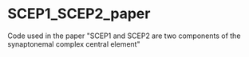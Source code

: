 # SCEP1_SCEP2_paper
Code used in the paper "SCEP1 and SCEP2 are two components of the synaptonemal complex central element"
